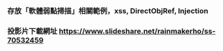 ### 存放「軟體弱點掃描」相關範例，xss, DirectObjRef, Injection 
### 投影片下載網址 https://www.slideshare.net/rainmakerho/ss-70532459
